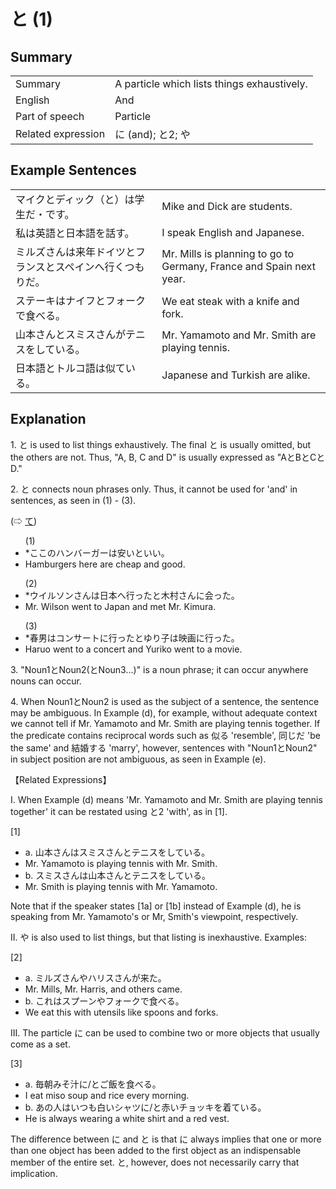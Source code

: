 # と (1)

## Summary

<table><tr>   <td>Summary</td>   <td>A particle which lists things exhaustively.</td></tr><tr>   <td>English</td>   <td>And</td></tr><tr>   <td>Part of speech</td>   <td>Particle</td></tr><tr>   <td>Related expression</td>   <td>に (and); と2; や</td></tr></table>

## Example Sentences

<table><tr>   <td>マイクとディック（と）は学生だ・です。</td>   <td>Mike and Dick are students.</td></tr><tr>   <td>私は英語と日本語を話す。</td>   <td>I speak English and Japanese.</td></tr><tr>   <td>ミルズさんは来年ドイツとフランスとスペインへ行くつもりだ。</td>   <td>Mr. Mills is planning to go to Germany, France and Spain next year.</td></tr><tr>   <td>ステーキはナイフとフォークで食べる。</td>   <td>We eat steak with a knife and fork.</td></tr><tr>   <td>山本さんとスミスさんがテニスをしている。</td>   <td>Mr. Yamamoto and Mr. Smith are playing tennis.</td></tr><tr>   <td>日本語とトルコ語は似ている。</td>   <td>Japanese and Turkish are alike.</td></tr></table>

## Explanation

<p>1. <span class="cloze">と</span> is used to list things exhaustively. The final <span class="cloze">と</span> is usually omitted, but the others are not. Thus, "A, B, C and D" is usually expressed as "A<span class="cloze">と</span>B<span class="cloze">と</span>C<span class="cloze">と</span>D."</p>  <p>2. <span class="cloze">と</span> connects noun phrases only. Thus, it cannot be used for 'and' in sentences, as seen in (1) - (3).</p>  <p>(⇨ <a href="#㊦ て">て</a>)</p>  <ul>(1) <li>*ここのハンバーガーは安い<span class="cloze">と</span>いい。</li> <li>Hamburgers here are cheap and good.</li> </ul>  <ul>(2) <li>*ウイルソンさんは日本へ行った<span class="cloze">と</span>木村さんに会った。</li> <li>Mr. Wilson went to Japan and met Mr. Kimura.</li> </ul>  <ul>(3) <li>*春男はコンサートに行った<span class="cloze">と</span>ゆり子は映画に行った。</li> <li>Haruo went to a concert and Yuriko went to a movie.</li> </ul>  <p>3.  "Noun1<span class="cloze">と</span>Noun2(<span class="cloze">と</span>Noun3...)" is a noun phrase; it can occur anywhere nouns can occur.</p>  <p>4. When Noun1<span class="cloze">と</span>Noun2 is used as the subject of a sentence, the sentence may be ambiguous. In Example (d), for example, without adequate context we cannot tell if Mr. Yamamoto and Mr. Smith are playing tennis together. If the predicate contains reciprocal words such as 似る 'resemble', 同じだ 'be the same' and 結婚する 'marry', however, sentences with "Noun1<span class="cloze">と</span>Noun2" in subject position are not ambiguous, as seen in Example (e).</p>  <p>【Related Expressions】</p>  <p>I. When Example (d) means 'Mr. Yamamoto and Mr. Smith are playing tennis together' it can be restated using と2 'with', as in [1].</p>  <p>[1]</p>  <ul> <li>a. 山本さんはスミスさんとテニスをしている。</li> <li>Mr. Yamamoto is playing tennis with Mr. Smith.</li> <div class="divide"></div> <li>b. スミスさんは山本さんとテニスをしている。</li> <li>Mr. Smith is playing tennis with Mr. Yamamoto.</li> </ul>  <p>Note that if the speaker states [1a] or [1b] instead of Example (d), he is speaking from Mr. Yamamoto's or Mr, Smith's viewpoint, respectively.</p>  <p>II. や is also used to list things, but that listing is inexhaustive. Examples:</p>  <p>[2]</p>  <ul> <li>a. ミルズさんやハリスさんが来た。</li> <li>Mr. Mills, Mr. Harris, and others came.</li> <div class="divide"></div> <li>b. これはスプーンやフォークで食べる。</li> <li>We eat this with utensils like spoons and forks.</li> </ul>  <p>III. The particle に can be used to combine two or more objects that usually come as a set.</p>  <p>[3]</p>  <ul> <li>a. 毎朝みそ汁に/<span class="cloze">と</span>ご飯を食べる。</li> <li>I eat miso soup and rice every morning.</li> <div class="divide"></div> <li>b. あの人はいつも白いシャツに/<span class="cloze">と</span>赤いチョッキを着ている。</li> <li>He is always wearing a white shirt and a red vest.</li> </ul>  <p>The difference between に and <span class="cloze">と</span> is that に always implies that one or more than one object has been added to the first object as an indispensable member of the entire set. <span class="cloze">と</span>, however, does not necessarily carry that implication.</p>

